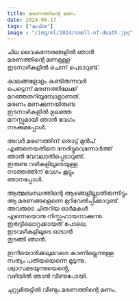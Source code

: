 ```yaml
---
title: മരണത്തിന്റെ മണം
date: 2024-06-17
tags: ["കവിത"]
image : "/img/ml/2024/smell-of-death.jpg"
---
```


ചില വൈകുന്നേരങ്ങളിൽ ഞാൻ  
മരണത്തിന്റെ മണമുള്ള  
ഇടനാഴികളിൽ ചെന്ന് പെടാറുണ്ട്.   

കാലങ്ങളോളം കണ്ടിരുന്നവർ  
പെട്ടെന്ന് മരണത്തിലേക്ക്  
മറഞ്ഞതറിയുമ്പോളാണത്.   
മരണം മണക്കുന്നയിരുണ്ട  
ഇടനാഴികളിൽ ഉലഞ്ഞ  
മനസ്സുമായി ഞാൻ വേഗം  
നടക്കുമപ്പോൾ.   

അവർ മരണത്തിന് തൊട്ട് മുൻപ്  
എങ്ങനെയതിനെ നേരിട്ടുവെന്നോർത്ത്  
ഞാൻ വേവലാതിപ്പെടാറുണ്ട്.   
ഇരുണ്ട വഴികളിലൂടെയുള്ള  
നടത്തത്തിന് വേഗം കൂട്ടും  
ഞാനപ്പോൾ.   

ആത്മബന്ധത്തിന്റെ ആഴങ്ങളില്ലാതിരുന്നിട്ടും  
ആ മരണങ്ങളെന്നെ മുറിവേൽപ്പിക്കാറുണ്ട്.   
അവരുടെ ചിതറിയ ഓർമകൾ    
എന്നെയൊരു നിസ്സഹായനാക്കുന്നു.    
ഇരുട്ടിലൊറ്റക്കായത് പോലെ,  
ഇടവഴികളിലൂടെ ഓടാൻ   
തുടങ്ങി ഞാൻ.  

ഇനിയൊരിക്കലുമവരെ കാണില്ലെന്നുള്ള   
സത്യം പതിയയെന്നെ മൂടുന്നു.  
ശ്വാസമടയുന്നുയെൻ്റെ,  
വഴിയിൽ ഞാൻ വീണുപോയി.  

ചുറ്റുമിരുട്ടിൽ വീണ്ടും മരണത്തിന്റെ മണം.  

<!-- Photo by <a href="https://unsplash.com/@szalata?utm_content=creditCopyText&utm_medium=referral&utm_source=unsplash">Ron Szalata</a> on <a href="https://unsplash.com/photos/leafless-tree-on-green-grass-field-dWM4Q-fbD88?utm_content=creditCopyText&utm_medium=referral&utm_source=unsplash">Unsplash</a>
  
   -->